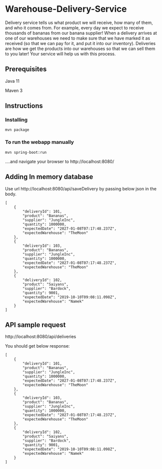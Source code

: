# Warehouse-Delivery-Service
Delivery service tells us what product we will receive, how many of them, and who it comes from. For example, every day we expect to receive thousands of bananas from our banana supplier! When a delivery arrives at one of our warehouses we need to make sure that we have marked it as received (so that we can pay for it, and put it into our inventory). Deliveries are how we get the products into our warehouses so that we can sell them to you later! Your service will help us with this process.

## Prerequisites

Java 11

Maven 3

## Instructions

### Installing
```
mvn package
```

### To run the webapp manually

```
mvn spring-boot:run
```

....and navigate your browser to  http://localhost:8080/

## Adding In memory database 

Use url http://localhost:8080/api/saveDelivery by passing below json in the body.

```
[
    {
        "deliveryId": 101,
        "product": "Bananas",
        "supplier": "JungleInc",
        "quantity": 1000000,
        "expectedDate": "2027-01-08T07:17:48.237Z",
        "expectedWarehouse": "TheMoon"
    },
    {
        "deliveryId": 103,
        "product": "Bananas",
        "supplier": "JungleInc",
        "quantity": 1000000,
        "expectedDate": "2027-01-08T07:17:48.237Z",
        "expectedWarehouse": "TheMoon"
    },
    {
        "deliveryId": 102,
        "product": "Saiyans",
        "supplier": "Bardock",
        "quantity": 9001,
        "expectedDate": "2019-10-10T09:08:11.098Z",
        "expectedWarehouse": "Namek"
    }
]
```
## API sample request

http://localhost:8080/api/deliveries

You should get below response:

```
[
    {
        "deliveryId": 101,
        "product": "Bananas",
        "supplier": "JungleInc",
        "quantity": 1000000,
        "expectedDate": "2027-01-08T07:17:48.237Z",
        "expectedWarehouse": "TheMoon"
    },
    {
        "deliveryId": 103,
        "product": "Bananas",
        "supplier": "JungleInc",
        "quantity": 1000000,
        "expectedDate": "2027-01-08T07:17:48.237Z",
        "expectedWarehouse": "TheMoon"
    },
    {
        "deliveryId": 102,
        "product": "Saiyans",
        "supplier": "Bardock",
        "quantity": 9001,
        "expectedDate": "2019-10-10T09:08:11.098Z",
        "expectedWarehouse": "Namek"
    }
]
```

